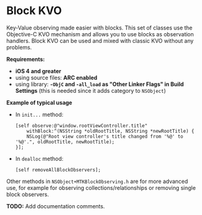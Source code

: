 Block KVO
=========

Key-Value observing made easier with blocks.
This set of classes use the Objective-C KVO mechanism and allows you to use blocks as observation handlers.
Block KVO can be used and mixed with classic KVO without any problems.

**Requirements:**
  - **iOS 4 and greater**
  - using source files: **ARC enabled**
  - using library: **`-ObjC` and `-all_load` as "Other Linker Flags" in Build Settings** (this is needed since it adds category to `NSObject`)

**Example of typical usage**
  - In `init...` method:

        [self observe:@"window.rootViewController.title"
            withBlock:^(NSString *oldRootTitle, NSString *newRootTitle) {
            NSLog(@"Root view controller's title changed from '%@' to '%@'.", oldRootTitle, newRootTitle);
        }];

  - In `dealloc` method:

        [self removeAllBlockObservers];

Other methods in `NSObject+MTKBlockObserving.h` are for more advanced use, for example for observing collections/relationships or removing single block observers.

**TODO:** Add documentation comments.
